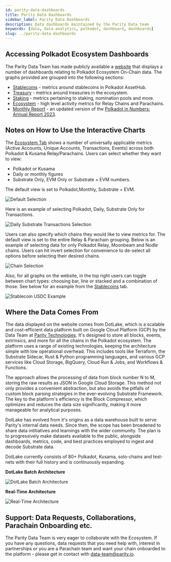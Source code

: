 ```yaml
---
id: parity-data-dashboards
title: Parity Data Dashboards
sidebar_label: Parity Data Dashboards
description: Data dashboards maintained by the Parity Data team
keywords: [data, data-analytics, polkadot, dashboard, dashboards]
slug: ../parity-data-dashboards
---
```


## Accessing Polkadot Ecosystem Dashboards

The Parity Data Team has made publicly available a [website](https://dashboards.data.paritytech.io/)
that displays a number of dashboards relating to Polkadot Ecosystem On-Chain data. The graphs
provided are grouped into the following sections:

- [Stablecoins](https://dashboards.data.paritytech.io/stablecoins.html) - metrics around stablecoins in Polkadot AssetHub. 
- [Treasury](https://dashboards.data.paritytech.io/treasuries.html) - metrics around treasuries in the ecosystem. 
- [Staking](https://dashboards.data.paritytech.io/staking.html) - metrics pertaining to staking, nomination pools and more. 
- [Ecosystem](https://dashboards.data.paritytech.io/parachains.html) - high level activity metrics for Relay Chains and Parachains. 
- [Monthly Report](https://dashboards.data.paritytech.io/eoyr.html) - an updated version of the [Polkadot in Numbers: Annual Report 2023](https://dashboards.data.paritytech.io/reports/2023/index.html).

## Notes on How to Use the Interactive Charts

The [Ecosystem Tab](https://dashboards.data.paritytech.io/parachains.html) shows a number of
universally applicable metrics (Active Accounts, Unique Accounts, Transactions, Events) across both
Polkadot & Kusama Relay/Parachains. Users can select whether they want to view:

- Polkadot or Kusama
- Daily or monthly figures
- Substrate Only, EVM Only or Substrate + EVM numbers. 

The default view is set to Polkadot,Monthly, Substrate + EVM.


![Default Selection](../assets/parity-data-dashboards/ecosystem-chart-default-selection.png)

Here is an example of selecting Polkadot, Daily, Substrate Only for Transactions.

![Daily Substrate Transactions Selection](../assets/parity-data-dashboards/ecosystem-polkadot-daily-substrate-transactions-selection.png)

Users can also specify which chains they would like to view metrics for. The default view is set to
the entire Relay & Parachain grouping. Below is an example of selecting data for only Polkadot
Relay, Moonbeam and Nodle chains. Users can hit invert selection for convenience to de-select all
options before selecting their desired chains.

![Chain Selection](../assets/parity-data-dashboards/ecosystem-chain-selection-example.png)

Also, for all graphs on the website, in the top right users can toggle between chart types: choosing
bar, line or stacked and a combination of those. See below for an example from the
[Stablecoins](https://dashboards.data.paritytech.io/stablecoins.html) tab.

![Stablecoin USDC Example](../assets/parity-data-dashboards/stablecoins-usdc-toggle-chart-type-example.png)

## Where the Data Comes From

The data displayed on the website comes from DotLake, which is a scalable and cost-efficient data
platform built on Google Cloud Platform (GCP) by the Data Team at
[Parity Technologies](https://www.parity.io/). It's designed to store all blocks, events,
extrinsics, and more for all the chains in the Polkadot ecosystem. The platform uses a range of
existing technologies, keeping the architecture simple with low operational overhead. This includes
tools like Terraform, the Substrate Sidecar, Rust & Python programming languages, and various GCP
services like Cloud Storage, BigQuery, Cloud Run & Jobs, and Workflows & Functions.

The approach allows the processing of data from block number N to M, storing the raw results as JSON
in Google Cloud Storage. This method not only provides a convenient abstraction, but also avoids the
pitfalls of custom block parsing strategies in the ever-evolving Substrate Framework. The key to the
platform's efficiency is the Block Compressor, which optimizes and reduces the data size
significantly, making it more manageable for analytical purposes.

DotLake has evolved from it's origins as a data warehouse built to serve Parity's internal data
needs. Since then, the scope has been broadened to share data intitiatives and learnings with the
wider community. The plan is to progressively make datasets available to the public, alongside
dashboards, metrics, code, and best practices employed to ingest and decode Substrate data.

DotLake currently consists of 80+ Polkadot, Kusama, solo-chains and test-nets with their full
history and is continuously expanding.

**DotLake Batch Architecture**

![DotLake Batch Architecture](../assets/parity-data-dashboards/dotlake-batch.png)

**Real-Time Architecture**

![Real-Time Architecture](../assets/parity-data-dashboards/dotlake-rt.png)

## Support: Data Requests, Collaborations, Parachain Onboarding etc.

The Parity Data Team is very eager to collaborate with the Ecosystem. If you have any questions,
data requests that you need help with, interest in partnerships or you are a Parachain team and want
your chain onboarded to the platform - please get in contact with data-team@parity.io.
